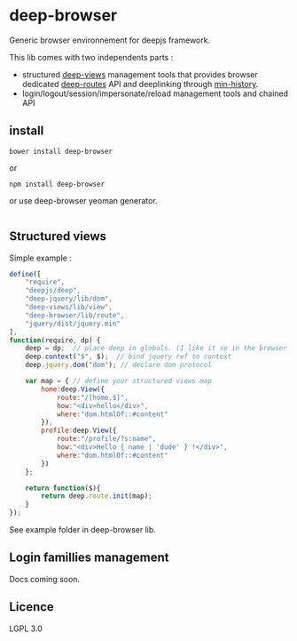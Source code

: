 # deep-browser

Generic browser environnement for deepjs framework. 

This lib comes with two independents parts : 
* structured [deep-views](https://github.com/deepjs/deep-views) management tools that provides browser dedicated [deep-routes](https://github.com/deepjs/deep-routes) API and deeplinking through [min-history](https://github.com/nomocas/min-history).
* login/logout/session/impersonate/reload management tools and chained API



## install

```shell
bower install deep-browser
```

or

```shell
npm install deep-browser
```

or use deep-browser yeoman generator.

```

```

## Structured views

Simple example :
```javascript
define([
	"require",
	"deepjs/deep",
	"deep-jquery/lib/dom",	
	"deep-views/lib/view",
	"deep-browser/lib/route",
	"jquery/dist/jquery.min"
],
function(require, dp) {
	deep = dp;	// place deep in globals. (I like it so in the browser ;)
	deep.context("$", $);  // bind jquery ref to context
	deep.jquery.dom("dom"); // declare dom protocol

	var map = { // define your structured views map
		home:deep.View({
			route:"/[home,$]",
			how:"<div>hello</div>",
			where:"dom.htmlOf::#content"
		}),
		profile:deep.View({
			route:"/profile/?s:name",
			how:"<div>Hello { name | 'dude' } !</div>",
			where:"dom.htmlOf::#content"
		})
	};

	return function($){
		return deep.route.init(map);
	}
});
```

See example folder in deep-browser lib.

## Login famillies management

Docs coming soon.

## Licence

LGPL 3.0
